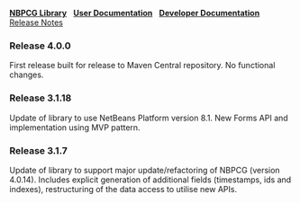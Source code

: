 [**NBPCG Library**](index.md)&nbsp;&nbsp;
[**User Documentation**](user.html)&nbsp;&nbsp;
[**Developer Documentation**](developer.html)&nbsp;&nbsp;
[Release Notes](release.html)

### Release 4.0.0 ###

First release built for release to Maven Central repository.  No functional changes.

### Release 3.1.18 ###

Update of library to use NetBeans Platform version 8.1.
New Forms API and implementation using MVP pattern.


### Release 3.1.7 ###

Update of library to support major update/refactoring of NBPCG (version 4.0.14).
Includes explicit generation of additional fields (timestamps, ids and indexes), restructuring of the data access to utilise new APIs.